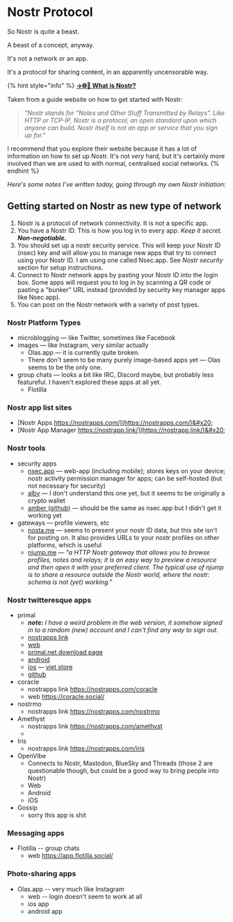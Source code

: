 # Nostr Protocol

So Nostr is quite a beast.

A beast of a concept, anyway.

It's not a network or an app.&#x20;

It's a protocol for sharing content, in an apparently uncensorable way.

{% hint style="info" %}
[**→🌐🔗 What is Nostr?**](https://nostr.how/en/what-is-nostr)&#x20;

Taken from a guide website on how to get started with Nostr:

> _"Nostr stands for “Notes and Other Stuff Transmitted by Relays”. Like HTTP or TCP-IP, Nostr is a protocol; an open standard upon which anyone can build. Nostr itself is not an app or service that you sign up for."_



I recommend that you explore their website because it has a lot of information on how to set up Nostr. It's not _very_ hard, but it's certainly more involved than we are used to with normal, centralised social networks.
{% endhint %}

_Here's some notes I've written today, going through my own Nostr initiation:_

## Getting started on Nostr as new type of network

1. Nostr is a protocol of network connectivity. It is not a specific app.
2. You have a Nostr ID. This is how you log in to every app. _Keep it secret. **Non-negotiable.**_
3. You should set up a nostr security service. This will keep your Nostr ID (nsec) key and will allow you to manage new apps that try to connect using your Nostr ID. I am using one called Nsec.app. See _Nostr security_ section for setup instructions.
4. Connect to Nostr network apps by pasting your Nostr ID into the login box. Some apps will request you to log in by scanning a QR code or pasting a "bunker" URL instead (provided by security key manager apps like Nsec.app).
5. You can post on the Nostr network with a variety of post types.

### Nostr Platform Types

* microblogging — like Twitter, sometimes like Facebook
* images — like Instagram, very similar actually&#x20;
  * Olas.app — it is currently quite broken.
  * There don't seem to be many purely image-based apps yet — Olas seems to be the only one.
* group chats — looks a bit like IRC, Discord maybe, but probably less featureful. I haven't explored these apps at all yet.
  * Flotilla&#x20;

### Nostr app list sites

* [Nostr Apps https://nostrapps.com/](https://nostrapps.com/)&#x20;
* [Nostr App Manager https://nostrapp.link/](https://nostrapp.link/)&#x20;

### Nostr tools

* security apps&#x20;
  * [nsec.app](https://nsec.app) — web-app (including mobile); stores keys on your device; nostr activity permission manager for apps; can be self-hosted (but not necessary for security)&#x20;
  * [alby](https://getalby.com/) — I don't understand this one yet, but it seems to be originally a crypto wallet
  * [amber (github)](https://github.com/greenart7c3/Amber/releases) — should be the same as nsec.app but I didn't get it working yet
* gateways — profile viewers, etc
  * [nosta.me](https://nosta.me/) — seems to present your nostr ID data, but this site isn't for posting on. It also provides URLs to your nostr profiles on other platforms, which is useful
  * [njump.me](https://njump.me/npub12vkcxr0luzwp8e673v29eqjhrr7p9vqq8asav85swaepclllj09sylpugg) — _"a HTTP Nostr gateway that allows you to browse profiles, notes and relays; it is an easy way to preview a resource and then open it with your preferred client. The typical use of njump is to share a resource outside the Nostr world, where the nostr: schema is not (yet) working."_&#x20;

### Nostr twitteresque apps

* primal
  * _**note:** I have a weird problem in the web version, it somehow signed in to a random (new) account and I can't find any way to sign out._&#x20;
  * [nostrapps link](https://nostrapps.com/primal)&#x20;
  * [web](https://primal.net/)&#x20;
  * [primal.net download page](https://primal.net/downloads)&#x20;
  * [android](https://play.google.com/store/apps/details?id=net.primal.android\&hl=en)&#x20;
  * [ios](https://apps.apple.com/us/app/primal/id1673134518) — [viet store](https://apps.apple.com/us/app/primal/id1673134518?l=vi)&#x20;
  * [github](https://github.com/PrimalHQ)&#x20;
* coracle
  * nostrapps link https://nostrapps.com/coracle
  * web https://coracle.social/
* nostrmo
  * nostrapps link https://nostrapps.com/nostrmo
* Amethyst
  * nostrapps link https://nostrapps.com/amethyst
  *
* Iris
  * nostrapps link https://nostrapps.com/iris
* OpenVibe
  * Connects to Nostr, Mastodon, BlueSky and Threads (those 2 are questionable though, but could be a good way to bring people into Nostr)
  * Web
  * Android
  * iOS
* Gossip
  * sorry this app is shit

### Messaging apps

* Flotilla -- group chats
  * web https://app.flotilla.social/

### Photo-sharing apps

* Olas.app -- very much like Instagram
  * web -- login doesn't seem to work at all
  * ios app
  * android app

